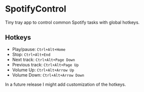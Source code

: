 # SpotifyControl

Tiny tray app to control common Spotify tasks with global hotkeys.

## Hotkeys

* Play/pause: `Ctrl+Alt+Home`
* Stop: `Ctrl+Alt+End`
* Next track: `Ctrl+Alt+Page Down`
* Previous track: `Ctrl+Alt+Page Up`
* Volume Up: `Ctrl+Alt+Arrow Up`
* Volume Down: `Ctrl+Alt+Arrow Down`

In a future release I might add customization of the hotkeys.
